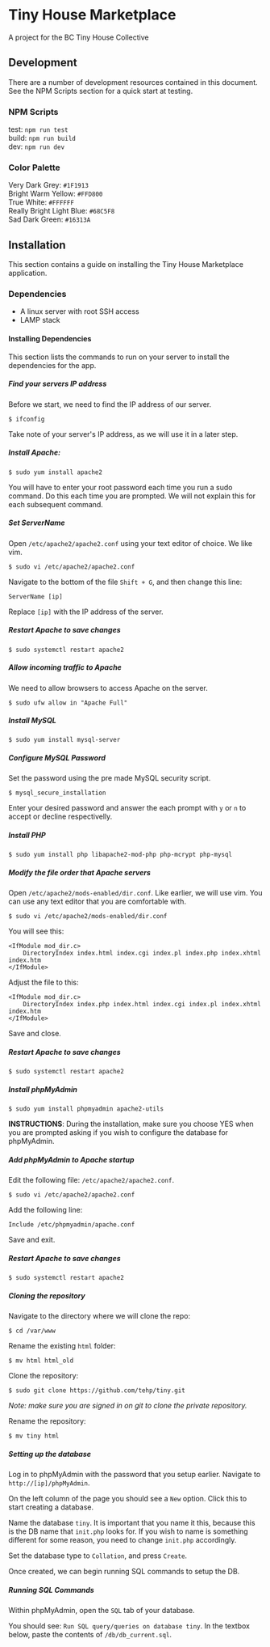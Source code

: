 # Tiny House Marketplace
A project for the BC Tiny House Collective

## Development
There are a number of development resources contained in this document. See the NPM Scripts section for a quick start at testing.

### NPM Scripts
test: `npm run test`<br>
build: `npm run build`<br>
dev: `npm run dev`<br>

### Color Palette
Very Dark Grey: `#1F1913`<br>
Bright Warm Yellow: `#FFD800`<br>
True White: `#FFFFFF`<br>
Really Bright Light Blue: `#68C5F8`<br>
Sad Dark Green: `#16313A`<br>

## Installation
This section contains a guide on installing the Tiny House Marketplace application. 

### Dependencies
* A linux server with root SSH access
* LAMP stack

#### Installing Dependencies
This section lists the commands to run on your server to install the dependencies for the app.

##### Find your servers IP address
Before we start, we need to find the IP address of our server.

```
$ ifconfig
```

Take note of your server's IP address, as we will use it in a later step.

##### Install Apache:

```
$ sudo yum install apache2
```

You will have to enter your root password each time you run a sudo command. Do this each time you are prompted. We will not explain this for each subsequent command.


##### Set ServerName
Open `/etc/apache2/apache2.conf` using your text editor of choice. We like vim.

```
$ sudo vi /etc/apache2/apache2.conf
```

Navigate to the bottom of the file `Shift + G`, and then change this line:

```
ServerName [ip]
``` 

Replace `[ip]` with the IP address of the server.

##### Restart Apache to save changes
```
$ sudo systemctl restart apache2
```

##### Allow incoming traffic to Apache
We need to allow browsers to access Apache on the server.

```
$ sudo ufw allow in "Apache Full"
```

##### Install MySQL
```
$ sudo yum install mysql-server
```

##### Configure MySQL Password
Set the password using the pre made MySQL security script.

```
$ mysql_secure_installation
```

Enter your desired password and answer the each prompt with `y` or `n` to accept or decline respectivelly. 

##### Install PHP
```
$ sudo yum install php libapache2-mod-php php-mcrypt php-mysql
```

##### Modify the file order that Apache servers
Open `/etc/apache2/mods-enabled/dir.conf`. Like earlier, we will use vim. You can use any text editor that you are comfortable with.

```
$ sudo vi /etc/apache2/mods-enabled/dir.conf
```

You will see this:

```
<IfModule mod_dir.c>
    DirectoryIndex index.html index.cgi index.pl index.php index.xhtml index.htm
</IfModule>
```

Adjust the file to this:

```
<IfModule mod_dir.c>
    DirectoryIndex index.php index.html index.cgi index.pl index.xhtml index.htm
</IfModule>
```

Save and close.

##### Restart Apache to save changes
```
$ sudo systemctl restart apache2
```

##### Install phpMyAdmin
```
$ sudo yum install phpmyadmin apache2-utils
```
**INSTRUCTIONS**: During the installation, make sure you choose YES when you are prompted asking if you wish to configure the database for phpMyAdmin.

##### Add phpMyAdmin to Apache startup
Edit the following file: `/etc/apache2/apache2.conf`.

```
$ sudo vi /etc/apache2/apache2.conf
```

Add the following line:

```
Include /etc/phpmyadmin/apache.conf
```

Save and exit. 

##### Restart Apache to save changes
```
$ sudo systemctl restart apache2
```

##### Cloning the repository
Navigate to the directory where we will clone the repo:

```
$ cd /var/www
```

Rename the existing `html` folder:

```
$ mv html html_old
```

Clone the repository:

```
$ sudo git clone https://github.com/tehp/tiny.git
```

*Note: make sure you are signed in on git to clone the private repository.*

Rename the repository:

```
$ mv tiny html
```

##### Setting up the database

Log in to phpMyAdmin with the password that you setup earlier. Navigate to `http://[ip]/phpMyAdmin`.

On the left column of the page you should see a `New` option. Click this to start creating a database. 

Name the database `tiny`. It is important that you name it this, because this is the DB name that `init.php` looks for. If you wish to name is something different for some reason, you need to change `init.php` accordingly. 

Set the database type to `Collation`, and press `Create`. 

Once created, we can begin running SQL commands to setup the DB.

##### Running SQL Commands

Within phpMyAdmin, open the `SQL` tab of your database. 

You should see: `Run SQL query/queries on database tiny`. In the textbox below, paste the contents of `/db/db_current.sql`. 
